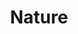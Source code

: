 ---
templateKey: collection
title: Nature
image: ../../images/nature/mini.jpg
images:
    - image: ../../images/nature/mini.jpg
    - image: ../../images/nature/bahvaria.jpg
    - image: ../../images/nature/cambodia.jpg
    - image: ../../images/nature/peak-one.jpg
---